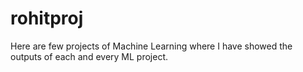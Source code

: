 # rohitproj
Here are few projects of Machine Learning where I have showed the outputs of each and every ML project.
